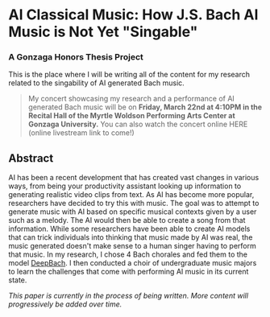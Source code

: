 # AI Classical Music: How J.S. Bach AI Music is Not Yet "Singable"
### A Gonzaga Honors Thesis Project

This is the place where I will be writing all of the content for my research related to the singability of AI generated Bach music. 

> My concert showcasing my research and a performance of AI generated Bach music will be on **Friday, March 22nd at 4:10PM in the Recital Hall of the Myrtle Woldson Performing Arts Center at Gonzaga University.** You can also watch the concert online HERE (online livestream link to come!)

## Abstract

AI has been a recent development that has created vast changes in various ways, from being your productivity assistant looking up information to generating realistic video clips from text. As AI has become more popular, researchers have decided to try this with music. The goal was to attempt to generate music with AI based on specific musical contexts given by a user such as a melody. The AI would then be able to create a song from that information. While some researchers have been able to create AI models that can trick individuals into thinking that music made by AI was real, the music generated doesn't make sense to a human singer having to perform that music. In my research, I chose 4 Bach chorales and fed them to the model [DeepBach](https://arxiv.org/pdf/1612.01010.pdf). I then conducted a choir of undergraduate music majors to learn the challenges that come with performing AI music in its current state.

*This paper is currently in the process of being written. More content will progressively be added over time.*
